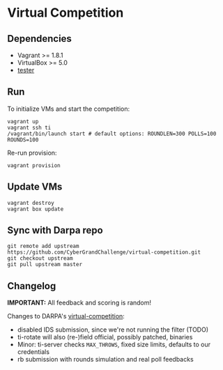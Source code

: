# Virtual Competition

## Dependencies

* Vagrant >= 1.8.1
* VirtualBox >= 5.0
* [tester](git@git.seclab.cs.ucsb.edu:cgc/tester.git)

## Run

To initialize VMs and start the competition:

```
vagrant up
vagrant ssh ti
/vagrant/bin/launch start # default options: ROUNDLEN=300 POLLS=100 ROUNDS=100
```

Re-run provision:
```
vagrant provision
```

## Update VMs

```
vagrant destroy
vagrant box update
```

## Sync with Darpa repo

```
git remote add upstream https://github.com/CyberGrandChallenge/virtual-competition.git
git checkout upstream
git pull upstream master
```

## Changelog

**IMPORTANT:** All feedback and scoring is random!

Changes to DARPA's [virtual-competition](https://github.com/CyberGrandChallenge/virtual-competition):

- disabled IDS submission, since we're not running the filter (TODO)
- ti-rotate will also (re-)field official, possibly patched, binaries
- Minor: ti-server checks `MAX_THROWS`, fixed size limits, defaults to our credentials
- rb submission with rounds simulation and real poll feedbacks
